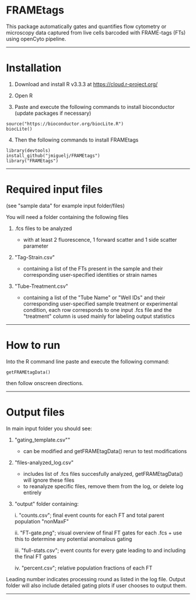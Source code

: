 # FRAMEtags
This package automatically gates and quantifies flow cytometry or microscopy data captured from live cells barcoded with FRAME-tags (FTs) using openCyto pipeline.

***
# Installation
1. Download and install R v3.3.3 at https://cloud.r-project.org/
  
2. Open R
  
3. Paste and execute the following commands to install bioconductor (update packages if necessary)
```{r}  
source("https://bioconductor.org/biocLite.R")
biocLite()
```

4. Then the following commands to install FRAMEtags
```{r}  
library(devtools)
install_github("jmiguelj/FRAMEtags")
library("FRAMEtags")
```

***
# Required input files
(see "sample data" for example input folder/files)

You will need a folder containing the following files

1. .fcs files to be analyzed
    + with at least 2 fluorescence, 1 forward scatter and 1 side scatter parameter
  
2. "Tag-Strain.csv" 
    + containing a list of the FTs present in the sample and their corresponding user-specified identities or strain names
  
3. "Tube-Treatment.csv" 
    + containing a list of the "Tube Name" or "Well IDs" and their corresponding user-specified sample treatment or experimental condition, each row corresponds to one input .fcs file and the "treatment" column is used mainly for labeling output statistics

***
# How to run
Into the R command line paste and execute the following command:
```{r} 
getFRAMEtagData()
```

then follow onscreen directions.

***
# Output files
In main input folder you should see:

1. "gating_template.csv""
    + can be modified and getFRAMEtagData() rerun to test modifications
  

2. "files-analyzed_log.csv"
    + includes list of .fcs files succesfully analyzed, getFRAMEtagData() will ignore these files
    + to reanalyze specific files, remove them from the log, or delete log entirely
  

3. "output" folder containing:

    i. "counts.csv"; final event counts for each FT and total parent population "nonMaxF"
  
    ii. "FT-gate.png"; visual overview of final FT gates for each .fcs
        + use this to determine any potential anomalous gating
  

    iii. "full-stats.csv"; event counts for every gate leading to and including the final FT gates
  
    iv. "percent.csv"; relative population fractions of each FT
  
  Leading number indicates processing round as listed in the log file.
  Output folder will also include detailed gating plots if user chooses to output them.
  
***  
  
  

